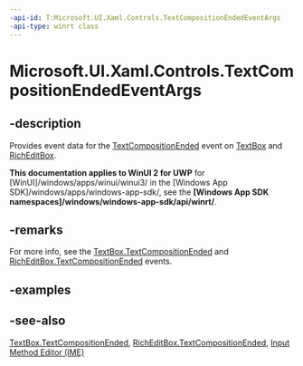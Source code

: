 ```yaml
---
-api-id: T:Microsoft.UI.Xaml.Controls.TextCompositionEndedEventArgs
-api-type: winrt class
---
```


<!-- Class syntax.
public class TextCompositionEndedEventArgs : Windows.UI.Xaml.Controls.ITextCompositionEndedEventArgs
-->

# Microsoft.UI.Xaml.Controls.TextCompositionEndedEventArgs

## -description
Provides event data for the [TextCompositionEnded](textbox_textcompositionended.md) event on [TextBox](textbox.md) and [RichEditBox](richeditbox.md).

**This documentation applies to WinUI 2 for UWP** for [WinUI]/windows/apps/winui/winui3/ in the [Windows App SDK]/windows/apps/windows-app-sdk/, see the **[Windows App SDK namespaces]/windows/windows-app-sdk/api/winrt/**.

## -remarks
For more info, see the [TextBox.TextCompositionEnded](textbox_textcompositionended.md) and [RichEditBox.TextCompositionEnded](richeditbox_textcompositionended.md) events.

## -examples

## -see-also
[TextBox.TextCompositionEnded](textbox_textcompositionended.md), [RichEditBox.TextCompositionEnded](richeditbox_textcompositionended.md), [Input Method Editor (IME)](/previous-versions/windows/apps/hh967427(v=win.10))
